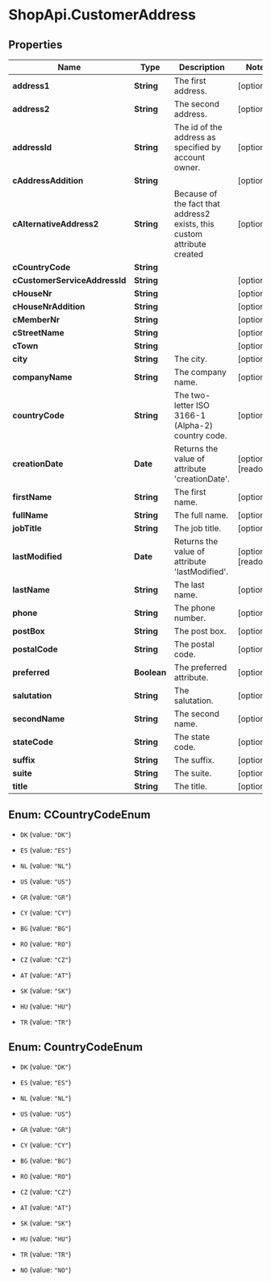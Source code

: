 # ShopApi.CustomerAddress

## Properties

Name | Type | Description | Notes
------------ | ------------- | ------------- | -------------
**address1** | **String** | The first address. | [optional] 
**address2** | **String** | The second address. | [optional] 
**addressId** | **String** | The id of the address as specified by account owner. | [optional] 
**cAddressAddition** | **String** |  | [optional] 
**cAlternativeAddress2** | **String** | Because of the fact that address2 exists, this custom attribute created | [optional] 
**cCountryCode** | **String** |  | 
**cCustomerServiceAddressId** | **String** |  | [optional] 
**cHouseNr** | **String** |  | [optional] 
**cHouseNrAddition** | **String** |  | [optional] 
**cMemberNr** | **String** |  | [optional] 
**cStreetName** | **String** |  | [optional] 
**cTown** | **String** |  | [optional] 
**city** | **String** | The city. | [optional] 
**companyName** | **String** | The company name. | [optional] 
**countryCode** | **String** | The two-letter ISO 3166-1 (Alpha-2) country code. | [optional] 
**creationDate** | **Date** | Returns the value of attribute &#39;creationDate&#39;. | [optional] [readonly] 
**firstName** | **String** | The first name. | [optional] 
**fullName** | **String** | The full name. | [optional] 
**jobTitle** | **String** | The job title. | [optional] 
**lastModified** | **Date** | Returns the value of attribute &#39;lastModified&#39;. | [optional] [readonly] 
**lastName** | **String** | The last name. | [optional] 
**phone** | **String** | The phone number. | [optional] 
**postBox** | **String** | The post box. | [optional] 
**postalCode** | **String** | The postal code. | [optional] 
**preferred** | **Boolean** | The preferred attribute. | [optional] 
**salutation** | **String** | The salutation. | [optional] 
**secondName** | **String** | The second name. | [optional] 
**stateCode** | **String** | The state code. | [optional] 
**suffix** | **String** | The suffix. | [optional] 
**suite** | **String** | The suite. | [optional] 
**title** | **String** | The title. | [optional] 



## Enum: CCountryCodeEnum


* `DK` (value: `"DK"`)

* `ES` (value: `"ES"`)

* `NL` (value: `"NL"`)

* `US` (value: `"US"`)

* `GR` (value: `"GR"`)

* `CY` (value: `"CY"`)

* `BG` (value: `"BG"`)

* `RO` (value: `"RO"`)

* `CZ` (value: `"CZ"`)

* `AT` (value: `"AT"`)

* `SK` (value: `"SK"`)

* `HU` (value: `"HU"`)

* `TR` (value: `"TR"`)





## Enum: CountryCodeEnum


* `DK` (value: `"DK"`)

* `ES` (value: `"ES"`)

* `NL` (value: `"NL"`)

* `US` (value: `"US"`)

* `GR` (value: `"GR"`)

* `CY` (value: `"CY"`)

* `BG` (value: `"BG"`)

* `RO` (value: `"RO"`)

* `CZ` (value: `"CZ"`)

* `AT` (value: `"AT"`)

* `SK` (value: `"SK"`)

* `HU` (value: `"HU"`)

* `TR` (value: `"TR"`)

* `NO` (value: `"NO"`)




